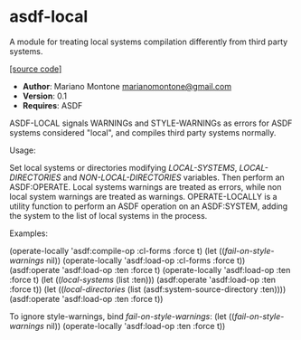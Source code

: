 # asdf-local

A module for treating local systems compilation differently from third party systems.

[[source code]](../asdf-local.lisp)

- **Author**: Mariano Montone <marianomontone@gmail.com>
- **Version**: 0.1
- **Requires**: ASDF


 ASDF-LOCAL signals WARNINGs and STYLE-WARNINGs as errors for ASDF systems considered "local", and compiles third party systems normally.

 Usage:

 Set local systems or directories modifying *LOCAL-SYSTEMS*, *LOCAL-DIRECTORIES* and *NON-LOCAL-DIRECTORIES* variables.
 Then perform an ASDF:OPERATE.
 Local systems warnings are treated as errors, while non local system warnings are treated as warnings.
 OPERATE-LOCALLY is a utility function to perform an ASDF operation on an ASDF:SYSTEM, adding the system to the list of local systems in the process.

 Examples:

 (operate-locally 'asdf:compile-op :cl-forms :force t)
 (let ((*fail-on-style-warnings* nil)) (operate-locally 'asdf:load-op :cl-forms :force t))
 (asdf:operate 'asdf:load-op :ten :force t)
 (operate-locally 'asdf:load-op :ten :force t)
 (let ((*local-systems* (list :ten))) (asdf:operate 'asdf:load-op :ten :force t))
 (let ((*local-directories* (list (asdf:system-source-directory :ten)))) (asdf:operate 'asdf:load-op :ten :force t))

 To ignore style-warnings, bind *fail-on-style-warnings*:
 (let ((*fail-on-style-warnings* nil)) (operate-locally 'asdf:load-op :ten :force t))



